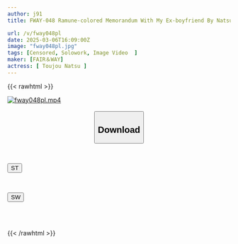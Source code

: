 ```yaml
---
author: j91
title: FWAY-048 Ramune-colored Memorandum With My Ex-boyfriend By Natsu Tojo

url: /v/fway048pl
date: 2025-03-06T16:09:00Z
image: "fway048pl.jpg"
tags: [Censored, Solowork, Image Video	]
maker: [FAIR＆WAY]
actress: [ Toujou Natsu ]
---
```



{{< rawhtml >}}

<div class="video" data-videoid="k03dqOVYAPuO47k">
    <a href="javascript:;">
        <img src="/v/fway048pl/fway048pl.jpg" width="WIDTH" height="HEIGHT" alt="fway048pl.mp4" loading="lazy">
    </a>
</div>

<script type="text/javascript" src="https://j91.asia/asset/on-demand-st.js"></script>

<br>
  <link rel="stylesheet" href="https://j91.asia/asset/bs5.css">
  
  <center>
  <button class="btn btn-primary" type="button" data-bs-toggle="collapse" data-bs-target=".multi-collapse" aria-expanded="false" aria-controls="multiCollapseExample1 multiCollapseExample2"><h2>Download</h2></button></center>
</p>
<div class="row">
  <div class="col">
    <div class="collapse multi-collapse" id="multiCollapseExample1">
      <div class="card card-body">
	      	      <br>
<div class="buttons">  
<p><a href="/v/fway048pl/st.html" target="_blank"><button class="btn-hover color-3"><i class="fa fa-download"></i> ST</button></a></p></div>
    </div>
  </div>
</div>
  <div class="col">
    <div class="collapse multi-collapse" id="multiCollapseExample2">
      <div class="card card-body">
	      <br>
<div class="buttons">
<p><a href="/v/fway048pl/sw.html" target="_blank"><button class="btn-hover color-2"><i class="fa fa-download"></i> SW</button></a></p></div>
<br><br>
      </div>
    </div>
  </div>
</div>

{{< /rawhtml >}}